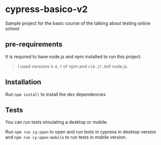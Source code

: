 # cypress-basico-v2

Sample project for the basic course of the talking about testing online school

## pre-requirements

It is required to have node.js and npm installed to run this project.

> I used versions `9.6.7` of npm and `v18.17.0`of node.js. 

## Installation

Run `npm install` to install the dev dependencies

## Tests

You can run tests simulating a desktop or mobile. 

Run `npm run cy:open` to open and run tests in cypress in desktop version and `npm run cy:open:mobile` to run tests in mobile version.


